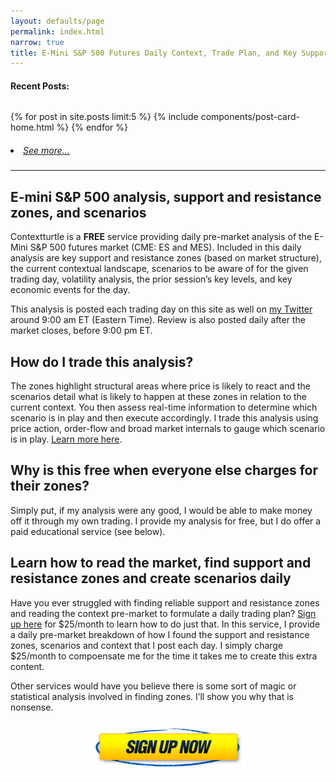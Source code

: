 ```yaml
---
layout: defaults/page
permalink: index.html
narrow: true
title: E-Mini S&P 500 Futures Daily Context, Trade Plan, and Key Support and Resistance Zones for Day Traders
---
```


#### Recent Posts:
<pre></pre>

{% for post in site.posts limit:5 %}
{% include components/post-card-home.html %}
{% endfor %}

<h5 style="font-weight: normal;">
    <li><a href="{{site.baseurl}}/list/archive.html">See more...</a></li>
</h5>

<hr />

## E-mini S&P 500 analysis, support and resistance zones, and scenarios

Contextturtle is a **FREE** service providing daily pre-market analysis of the E-Mini S&P 500 futures market (CME: ES and MES). Included in this daily analysis are key support and resistance zones (based on market structure), the current contextual landscape, scenarios to be aware of for the given trading day, volatility analysis, the prior session’s key levels, and key economic events for the day. 

This analysis is posted each trading day on this site as well on [my Twitter](https://twitter.com/contextturtle) around 9:00 am ET (Eastern Time). Review is also posted daily after the market closes, before 9:00 pm ET.

## How do I trade this analysis?

The zones highlight structural areas where price is likely to react and the scenarios detail what is likely to happen at these zones in relation to the current context. You then assess real-time information to determine which scenario is in play and then execute accordingly. I trade this analysis using price action, order-flow and broad market internals to gauge which scenario is in play. [Learn more here]({{site.baseurl}}/education).

## Why is this free when everyone else charges for their zones?

Simply put, if my analysis were any good, I would be able to make money off it through my own trading. I provide my analysis for free, but I do offer a paid educational service (see below). 

## Learn how to read the market, find support and resistance zones and create scenarios daily

Have you ever struggled with finding reliable support and resistance zones and reading the context pre-market to formulate a daily trading plan? [Sign up here](https://www.patreon.com/contextturtle) for $25/month to learn how to do just that. In this service, I provide a daily pre-market breakdown of how I found the support and resistance zones, scenarios and context that I post each day. I simply charge $25/month to compoensate me for the time it takes me to create this extra content. 

Other services would have you believe there is some sort of magic or statistical analysis involved in finding zones. I’ll show you why that is nonsense.

[<img src="/theme/img/sign-up-now.png" alt="sign-up-now" style="display:block; margin-left: auto; margin-right: auto; width: 50%;">](https://patreon.com/contextturtle)